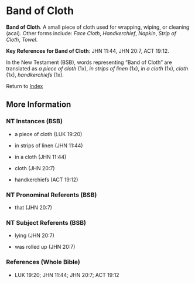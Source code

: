 # Band of Cloth
**Band of Cloth**. 
A small piece of cloth used for wrapping, wiping, or cleaning (acai). 
Other forms include: 
*Face Cloth*, *Handkerchief*, *Napkin*, *Strip of Cloth*, *Towel*. 


**Key References for Band of Cloth**: 
JHN 11:44, JHN 20:7, ACT 19:12. 




In the New Testament (BSB), words representing “Band of Cloth” are translated as 
*a piece of cloth* (1x), *in strips of linen* (1x), *in a cloth* (1x), *cloth* (1x), *handkerchiefs* (1x). 


Return to [Index](00-Index.md)

## More Information

### NT Instances (BSB)

* a piece of cloth (LUK 19:20)

* in strips of linen (JHN 11:44)

* in a cloth (JHN 11:44)

* cloth (JHN 20:7)

* handkerchiefs (ACT 19:12)



### NT Pronominal Referents (BSB)

* that (JHN 20:7)



### NT Subject Referents (BSB)

* lying (JHN 20:7)

* was rolled up (JHN 20:7)



### References (Whole Bible)

* LUK 19:20; JHN 11:44; JHN 20:7; ACT 19:12




